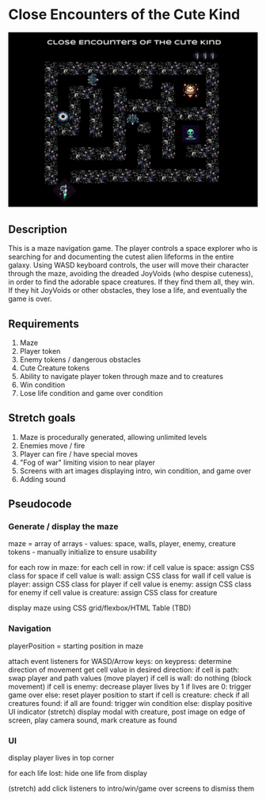 # Close Encounters of the Cute Kind

![wireframe](./imgs/closeEncounterswireframe.png)

## Description

This is a maze navigation game. The player controls a space explorer who is searching for and documenting the cutest alien lifeforms in the entire galaxy. Using WASD keyboard controls, the user will move their character through the maze, avoiding the dreaded JoyVoids (who despise cuteness), in order to find the adorable space creatures. If they find them all, they win. If they hit JoyVoids or other obstacles, they lose a life, and eventually the game is over.

## Requirements

1. Maze
2. Player token
3. Enemy tokens / dangerous obstacles
4. Cute Creature tokens
5. Ability to navigate player token through maze and to creatures
6. Win condition
7. Lose life condition and game over condition

## Stretch goals

1. Maze is procedurally generated, allowing unlimited levels
2. Enemies move / fire
3. Player can fire / have special moves
4. "Fog of war" limiting vision to near player
5. Screens with art images displaying intro, win condition, and game over
6. Adding sound

## Pseudocode

### Generate / display the maze

maze = array of arrays 
    - values: space, walls, player, enemy, creature tokens
    - manually initialize to ensure usability

for each row in maze:
    for each cell in row:
        if cell value is space:
            assign CSS class for space
        if cell value is wall:
            assign CSS class for wall
        if cell value is player:
            assign CSS class for player
        if cell value is enemy:
            assign CSS class for enemy
        if cell value is creature:
            assign CSS class for creature

display maze using CSS grid/flexbox/HTML Table (TBD)


### Navigation

playerPosition = starting position in maze

attach event listeners for WASD/Arrow keys:
    on keypress:
        determine direction of movement
        get cell value in desired direction:
            if cell is path:
                swap player and path values (move player)
            if cell is wall:
                do nothing (block movement)
            if cell is enemy:
                decrease player lives by 1
                if lives are 0:
                    trigger game over
                else:
                    reset player position to start
            if cell is creature:
                check if all creatures found:
                    if all are found:
                        trigger win condition
                    else:
                        display positive UI indicator
                        (stretch) display modal with creature, post image on edge of screen, play camera sound, mark creature as found


### UI

display player lives in top corner

for each life lost:
    hide one life from display

(stretch) add click listeners to intro/win/game over screens to dismiss them
